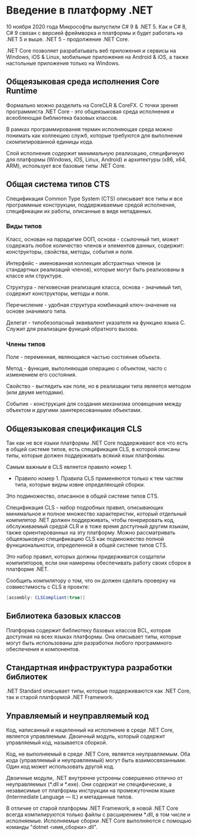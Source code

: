 # Введение в платформу .NET

10 ноября 2020 года Микрософты выпустили C# 9 & .NET 5. Как и C# 8, C# 9 связан с версией фреймворка и платформы и будет работать на .NET 5 и выше. .NET 5 - продолжение .NET Core.

.NET Core позволяет разрабатывать веб приложения и сервисы на Windows, iOS & Linux, мобильные приложения на Android & iOS, а также настольные приложения только на Windows.

## Общеязыковая среда исполнения Core Runtime

Формально можно разделить на CoreCLR & CoreFX. С точки зрения программиста .NET Core - это общеязыковая среда исполнения и всеоблеющая библиотека базовых классов. 

В рамках программирования термин исполняющая среда можно понимать как коллекцию служб, которые требуются для выполнения скомпилированной единицы кода.

Слой исполнения содержит минимальную реализацию, специфичную для платформы (Windows, iOS, Linux, Android) и архитектуры (x86, x64, ARM), использует все базовые типы .NET Core.

## Общая система типов CTS

Спецификация Common Type System (CTS) описывает все типы и все программные конструкции, поддерживаемые средой исполнения, спецификации их работы, описанные в виде метаданных.

### Виды типов

Класс, основан на парадигме ООП, основа - ссылочный тип, может содержать любое количество членов и элементов данных, содержит: конструкторы, свойства, методы, события и поля.

Интерфейс - именованная коллекция абстрактных членов (и стандартных реализаций членов), которые могут быть реализованы в классе или структуре.

Структура - легковесная реализация класса, основа - значимый тип, содержит конструкторы, методы и поля.

Перечисление - удобная структура комбинаций ключ-значение на основе значимого типа.

Делегат - типобезопасный эквивалент указателя на функцию языка С. Служит для реализации функций обратного вызова.

### Члены типов

Поле - переменная, являющаяся частью состояния объекта.

Метод - функция, выполняющая операцию с объектом, часто с изменением его состояния.

Свойство - выглядить как поле, но в реализации типа является методом (или двумя методами).

Событие - конструкция для создания механизма оповещения между объектом и другими заинтересованными объектами.

## Общеязыковая спецификация CLS

Так как не все языки платформы .NET Core поддерживают все что есть в общей системе типов, есть спецификация CLS, в которой описаны типы, которые должен поддерживать всякий язык платфонмы. 

Самым важным в CLS является правило номер 1.

- Правило номер 1. Правила CLS применяются только к тем частям типа, которые видны извне определяющей сборки.

Это подмножество, описанное в общей системе типов CTS.

Спецификация CLS - набор подробных правил, описывающих минимальное и полное множество характеристик, который отдельный компилятор .NET должен поддерживать, чтобы генерировать код, обслуживаемый средой CLR и в тоже время доступный другим языкам, также ориентированных на эту платформу. Можно рассматривать общеязыковую спецификацию CLS как подмножество полной функциональнотси, определенной в общей системе типов CTS.

Это набор правил, которых должны придерживатся создатели компиляторов, если они намерены обеспечивать работу своих сборок в платформе .NET. 

Сообщить компилятору о том, что он должен сделать проверку на совместимость с CLS в проекте:

```csharp
[assembly: CLSCompliant(true)]
```

## Библиотека базовых классов

Платформа содержит библиотеку базовых классов BCL, которая доступная на всех языках платформы. Она описывает типы, которые могут быть использованы для разработки любого программного обеспечения и компонентов.

## Стандартная инфраструктура разработки библиотек

.NET Standard описывает типы, которые поддерживаются как .NET Core, так и старой платформой .NET Framework. 

## Управляемый и неуправляемый код

Код, написанный и нацеленный на исполнение в среде .NET Core, является управляемым. Двоичный модуль, который содержит управляемый код, называется сборкой.

Код, не выполняемый в среде .NET Core, является неуправляемым. Оба кода (управляемый и неуправляемый) могут быть взаимосвязанными. Один код может использовать другой код.

Двоичные модули, .NET внутренне устроены совершенно отлично от неуправляемых (*.dll и *.exe). Они содержат не специфические, а независимые от платформы инструкции на промежуточном языке (Intermediate Language — IL) и метаданные типов. 

В отличие от старой платформы .NET Framework, в новой .NET Core всегда компилируются только файлы с расширением *.dll, в том числе и исполняемые. Исполняемые сборки .NET Core выполняются с помощью команды "dotnet <имя_сборки>.dll".






